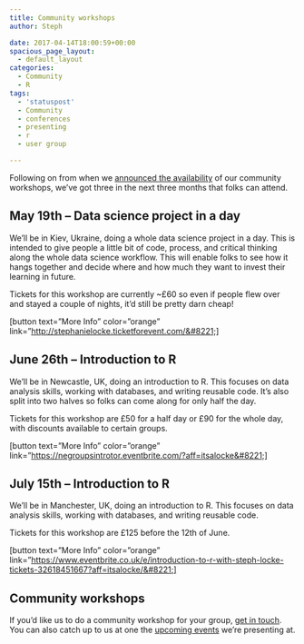 ```yaml
---
title: Community workshops
author: Steph

date: 2017-04-14T18:00:59+00:00
spacious_page_layout:
  - default_layout
categories:
  - Community
  - R
tags:
  - 'statuspost'
  - Community
  - conferences
  - presenting
  - r
  - user group

---
```

Following on from when we [announced the availability][1] of our community workshops, we&#8217;ve got three in the next three months that folks can attend.

## May 19th &#8211; Data science project in a day

We&#8217;ll be in Kiev, Ukraine, doing a whole data science project in a day. This is intended to give people a little bit of code, process, and critical thinking along the whole data science workflow. This will enable folks to see how it hangs together and decide where and how much they want to invest their learning in future.

Tickets for this workshop are currently ~£60 so even if people flew over and stayed a couple of nights, it&#8217;d still be pretty darn cheap!

[button text=&#8221;More Info&#8221; color=&#8221;orange&#8221; link=&#8221;http://stephanielocke.ticketforevent.com/&#8221;]

## June 26th &#8211; Introduction to R

We&#8217;ll be in Newcastle, UK, doing an introduction to R. This focuses on data analysis skills, working with databases, and writing reusable code. It&#8217;s also split into two halves so folks can come along for only half the day.

Tickets for this workshop are £50 for a half day or £90 for the whole day, with discounts available to certain groups.

[button text=&#8221;More Info&#8221; color=&#8221;orange&#8221; link=&#8221;https://negroupsintrotor.eventbrite.com/?aff=itsalocke&#8221;]

## July 15th &#8211; Introduction to R

We&#8217;ll be in Manchester, UK, doing an introduction to R. This focuses on data analysis skills, working with databases, and writing reusable code.

Tickets for this workshop are £125 before the 12th of June.

[button text=&#8221;More Info&#8221; color=&#8221;orange&#8221; link=&#8221;https://www.eventbrite.co.uk/e/introduction-to-r-with-steph-locke-tickets-32618451667?aff=itsalocke/&#8221;]

## Community workshops

If you&#8217;d like us to do a community workshop for your group, [get in touch][2]. You can also catch up to us at one the [upcoming events][3] we&#8217;re presenting at.

 [1]: https://itsalocke.com/community-r-workshops/
 [2]: https://itsalocke.com/contact-us-page/
 [3]: https://itsalocke.com/upcoming-events/
